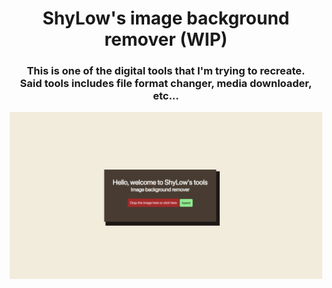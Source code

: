 <div style="justify-content: center; text-align:center;">
	<h1>ShyLow's image background remover (WIP)</h1>
	<h3>
		This is one of the digital tools that I'm trying to recreate.<br>
		Said tools includes file format changer, media downloader, etc...
	</h3>
	<img src="readme-img/shylow-img-bg-rmvr.png" width="500px">
</div>
